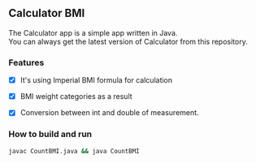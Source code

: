 ## Calculator BMI

The Calculator app is a simple app written in Java.  
You can always get the latest version of Calculator from this repository.

### Features

- [x] It's using Imperial BMI formula for calculation

- [x] BMI weight categories as a result

- [x] Conversion between int and double of measurement.

### How to build and run

```sh
javac CountBMI.java && java CountBMI